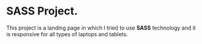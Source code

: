 # SASS Project.
<p>This project is a landing page in which I tried to use <strong>SASS</strong> technology and it is responsive for all types of laptops and tablets.</p>
